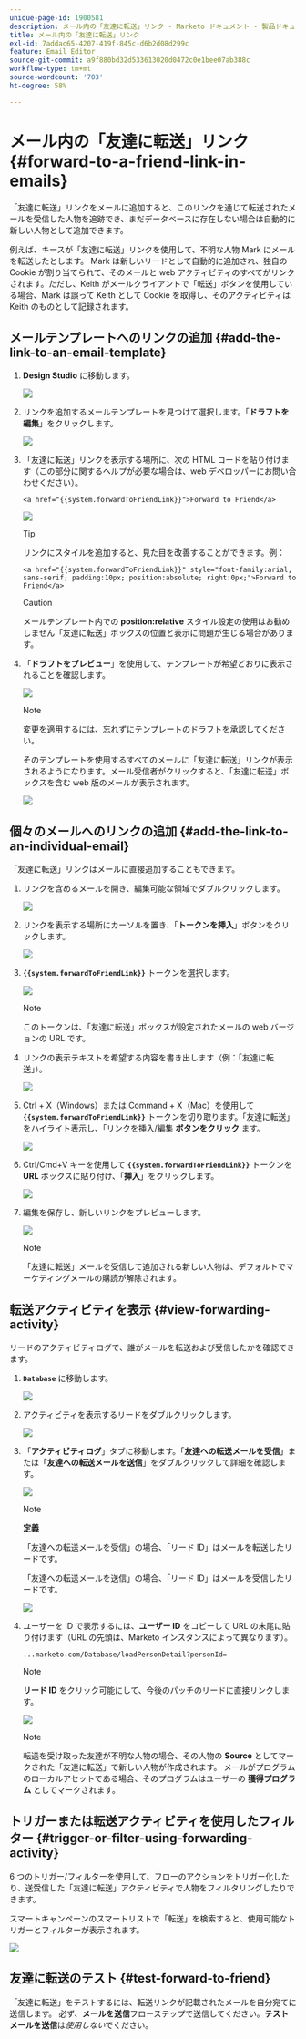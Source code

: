 ```yaml
---
unique-page-id: 1900581
description: メール内の「友達に転送」リンク - Marketo ドキュメント - 製品ドキュメント
title: メール内の「友達に転送」リンク
exl-id: 7addac65-4207-419f-845c-d6b2d08d299c
feature: Email Editor
source-git-commit: a9f880bd32d533613020d0472c0e1bee07ab388c
workflow-type: tm+mt
source-wordcount: '703'
ht-degree: 58%

---
```


# メール内の「友達に転送」リンク {#forward-to-a-friend-link-in-emails}

「友達に転送」リンクをメールに追加すると、このリンクを通じて転送されたメールを受信した人物を追跡でき、まだデータベースに存在しない場合は自動的に新しい人物として追加できます。

例えば、キースが「友達に転送」リンクを使用して、不明な人物 Mark にメールを転送したとします。 Mark は新しいリードとして自動的に追加され、独自の Cookie が割り当てられて、そのメールと web アクティビティのすべてがリンクされます。ただし、Keith がメールクライアントで「転送」ボタンを使用している場合、Mark は誤って Keith として Cookie を取得し、そのアクティビティは Keith のものとして記録されます。

## メールテンプレートへのリンクの追加 {#add-the-link-to-an-email-template}

1. **Design Studio** に移動します。

   ![](assets/one-8.png)

1. リンクを追加するメールテンプレートを見つけて選択します。「**ドラフトを編集**」をクリックします。

   ![](assets/two-7.png)

1. 「友達に転送」リンクを表示する場所に、次の HTML コードを貼り付けます（この部分に関するヘルプが必要な場合は、web デベロッパーにお問い合わせください）。

   `<a href="{{system.forwardToFriendLink}}">Forward to Friend</a>`

   ![](assets/three-7.png)

   >[!TIP]
   >
   >
   >リンクにスタイルを追加すると、見た目を改善することができます。例：
   >
   >`<a href="{{system.forwardToFriendLink}}" style="font-family:arial, sans-serif; padding:10px; position:absolute; right:0px;">Forward to Friend</a>`

   >[!CAUTION]
   >
   >メールテンプレート内での **position:relative**  スタイル設定の使用はお勧めしません「友達に転送」ボックスの位置と表示に問題が生じる場合があります。

1. 「**ドラフトをプレビュー**」を使用して、テンプレートが希望どおりに表示されることを確認します。

   ![](assets/four-5.png)

   >[!NOTE]
   >
   >変更を適用するには、忘れずにテンプレートのドラフトを承認してください。

   そのテンプレートを使用するすべてのメールに「友達に転送」リンクが表示されるようになります。メール受信者がクリックすると、「友達に転送」ボックスを含む web 版のメールが表示されます。

   ![](assets/f2afbox.png)

## 個々のメールへのリンクの追加 {#add-the-link-to-an-individual-email}

「友達に転送」リンクはメールに直接追加することもできます。

1. リンクを含めるメールを開き、編集可能な領域でダブルクリックします。

   ![](assets/five-4.png)

1. リンクを表示する場所にカーソルを置き、「**トークンを挿入**」ボタンをクリックします。

   ![](assets/six-2.png)

1. **`{{system.forwardToFriendLink}}`** トークンを選択します。

   ![](assets/seven-1.png)

   >[!NOTE]
   >
   >このトークンは、「友達に転送」ボックスが設定されたメールの web バージョンの URL です。

1. リンクの表示テキストを希望する内容を書き出します（例：「友達に転送」）。

   ![](assets/seven-1.png)

1. Ctrl + X（Windows）または Command + X（Mac）を使用して **`{{system.forwardToFriendLink}}`** トークンを切り取ります。「友達に転送」をハイライト表示し、「リンクを挿入/編集 **ボタンをクリック** ます。

   ![](assets/eight-1.png)

1. Ctrl/Cmd+V キーを使用して **`{{system.forwardToFriendLink}}`** トークンを **URL** ボックスに貼り付け、「**挿入**」をクリックします。

   ![](assets/nine.png)

1. 編集を保存し、新しいリンクをプレビューします。

   ![](assets/ten-1.png)

   >[!NOTE]
   >
   >「友達に転送」メールを受信して追加される新しい人物は、デフォルトでマーケティングメールの購読が解除されます。

## 転送アクティビティを表示 {#view-forwarding-activity}

リードのアクティビティログで、誰がメールを転送および受信したかを確認できます。

1. **`Database`** に移動します。

   ![](assets/db.png)

1. アクティビティを表示するリードをダブルクリックします。

   ![](assets/fourteen.png)

1. 「**アクティビティログ**」タブに移動します。「**友達への転送メールを受信**」または「**友達への転送メールを送信**」をダブルクリックして詳細を確認します。

   ![](assets/fifteen.png)

   >[!NOTE]
   >
   >**定義**
   >
   >「友達への転送メールを受信」の場合、「リード ID」はメールを転送したリードです。
   >
   >「友達への転送メールを送信」の場合、「リード ID」はメールを受信したリードです。

   ![](assets/sixteen.png)

1. ユーザーを ID で表示するには、**ユーザー ID** をコピーして URL の末尾に貼り付けます（URL の先頭は、Marketo インスタンスによって異なります）。

   `...marketo.com/Database/loadPersonDetail?personId=`

   >[!NOTE]
   >
   >**リード ID** をクリック可能にして、今後のパッチのリードに直接リンクします。

   ![](assets/seventeen.png)

   >[!NOTE]
   >
   >転送を受け取った友達が不明な人物の場合、その人物の **Source** としてマークされた「友達に転送」で新しい人物が作成されます。
   >メールがプログラムのローカルアセットである場合、そのプログラムはユーザーの **獲得プログラム** としてマークされます。

## トリガーまたは転送アクティビティを使用したフィルター {#trigger-or-filter-using-forwarding-activity}

6 つのトリガー/フィルターを使用して、フローのアクションをトリガー化したり、送受信した「友達に転送」アクティビティで人物をフィルタリングしたりできます。

スマートキャンペーンのスマートリストで「転送」を検索すると、使用可能なトリガーとフィルターが表示されます。

![](assets/nineteen.png)

## 友達に転送のテスト {#test-forward-to-friend}

「友達に転送」をテストするには、転送リンクが記載されたメールを自分宛てに送信します。 必ず、**メールを送信**&#x200B;フローステップで送信してください。**テストメールを送信**&#x200B;は&#x200B;*使用しない*&#x200B;でください。

